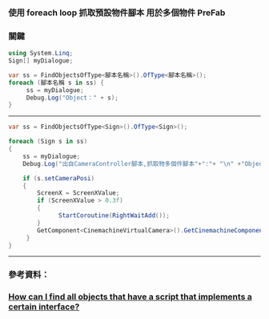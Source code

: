 ### 使用 foreach loop 抓取預設物件腳本 **用於多個物件 PreFab**

### 關鍵
```C#
using System.Linq;
Sign[] myDialogue;

var ss = FindObjectsOfType<腳本名稱>().OfType<腳本名稱>();
foreach (腳本名稱 s in ss) {
     ss = myDialogue;
     Debug.Log("Object：" + s);
}
```
------
```C#
var ss = FindObjectsOfType<Sign>().OfType<Sign>();

foreach (Sign s in ss)
{
    ss = myDialogue;
    Debug.Log("出自CameraController腳本,抓取物多個件腳本"+":"+ "\n" +"Object："+ s);

    if (s.setCameraPosi)
    {
        ScreenX = ScreenXValue;
        if (ScreenXValue > 0.3f)
        {
              StartCoroutine(RightWaitAdd());
        }
        GetComponent<CinemachineVirtualCamera>().GetCinemachineComponent<CinemachineFramingTransposer>().m_ScreenX = ScreenX;
     }
}
```
-------
### 參考資料：
### [How can I find all objects that have a script that implements a certain interface?](https://answers.unity.com/questions/863509/how-can-i-find-all-objects-that-have-a-script-that.html)

